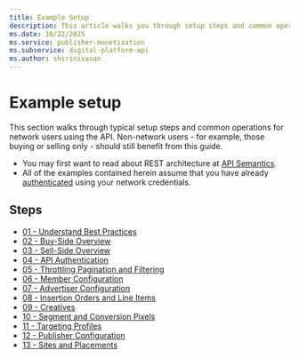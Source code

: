 ```yaml
---
title: Example Setup
description: This article walks you through setup steps and common operations for network users using the API.
ms.date: 10/22/2025
ms.service: publisher-monetization
ms.subservice: digital-platform-api
ms.author: shsrinivasan
---
```


# Example setup

This section walks through typical setup steps and common operations for network users using the API. Non-network users - for example, those buying or selling only - should still benefit from this guide.

- You may first want to read about REST architecture at [API Semantics](./api-semantics.md).
- All of the examples contained herein assume that you have already [authenticated](./authentication-service.md) using your network credentials.

## Steps

- [01 - Understand Best Practices](./01---understand-best-practices.md)
- [02 - Buy-Side Overview](./02---buy-side-overview.md)
- [03 - Sell-Side Overview](./03---sell-side-overview.md)
- [04 - API Authentication](./04---api-authentication.md)
- [05 - Throttling Pagination and Filtering](./05---throttling-pagination-and-filtering.md)
- [06 - Member Configuration](./06---member-configuration.md)
- [07 - Advertiser Configuration](./07---advertiser-configuration.md)
- [08 - Insertion Orders and Line Items](./08---insertion-orders-and-line-items.md)
- [09 - Creatives](./09---creatives.md)
- [10 - Segment and Conversion Pixels](./10---segment-and-conversion-pixels.md)
- [11 - Targeting Profiles](./11---targeting-profiles.md)
- [12 - Publisher Configuration](./12---publisher-configuration.md)
- [13 - Sites and Placements](./13---sites-and-placements.md)
